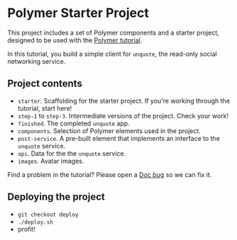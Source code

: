 # Polymer Starter Project

This project includes a set of Polymer components and a starter project,
designed to be used with the [Polymer tutorial](https://www.polymer-project.org/1.0/start/).

In this tutorial, you build a simple client for `unquote`, the read-only social networking service.


## Project contents

 -   `starter`. Scaffolding for the starter project. If you're working through the tutorial, start here!
 -   `step-1` to `step-3`. Intermediate versions of the project. Check your work!
 -   `finished`. The completed `unquote` app.
 -   `components`. Selection of Polymer elements used in the project.
 -   `post-service`. A pre-built element that implements an interface to the `unquote` service. 
 -   `api`. Data for the the `unquote` service.
 -   `images`. Avatar images.

Find a problem in the tutorial? Please open a [Doc bug](https://github.com/Polymer/docs/issues/new) so we can fix it.

## Deploying the project

- `git checkout deploy`
- `./deploy.sh`
- profit!
